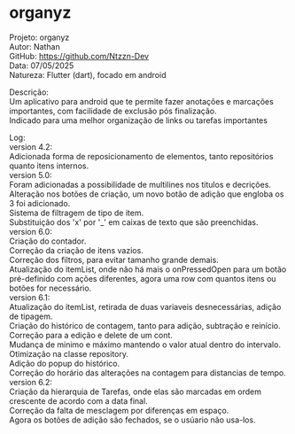# organyz  
  
Projeto: organyz  
Autor: Nathan  
GitHub: https://github.com/Ntzzn-Dev  
Data: 07/05/2025  
Natureza: Flutter (dart), focado em android  
  
Descrição:  
  Um aplicativo para android que te permite fazer anotações e marcações importantes, com facilidade de exclusão pós finalização.  
  Indicado para uma melhor organização de links ou tarefas importantes  
  
Log:  
  version 4.2:  
    Adicionada forma de reposicionamento de elementos, tanto repositórios quanto itens internos.  
  version 5.0:   
    Foram adicionadas a possibilidade de multilines nos titulos e decrições.  
    Alteração nos botões de criação, um novo botão de adição que engloba os 3 foi adicionado.  
    Sistema de filtragem de tipo de item.  
    Substituição dos 'x' por '_' em caixas de texto que são preenchidas.  
  version 6.0:  
    Criação do contador.  
    Correção da criação de itens vazios.  
    Correção dos filtros, para evitar tamanho grande demais.  
    Atualização do itemList, onde não há mais o onPressedOpen para um botão pré-definido com ações diferentes, agora uma row com quantos itens ou botões for necessário.  
  version 6.1:  
    Atualização do itemList, retirada de duas variaveis desnecessárias, adição de tipagem.  
    Criação do histórico de contagem, tanto para adição, subtração e reinício.  
    Correção para a edição e delete de um cont.  
    Mudança de minimo e máximo mantendo o valor atual dentro do intervalo.  
    Otimização na classe repository.  
    Adição do popup do histórico.  
    Correção do horário das alterações na contagem para distancias de tempo.  
  version 6.2:  
    Criação da hierarquia de Tarefas, onde elas são marcadas em ordem crescente de acordo com a data final.  
    Correção da falta de mesclagem por diferenças em espaço.  
    Agora os botões de adição são fechados, se o usúario não usa-los.  